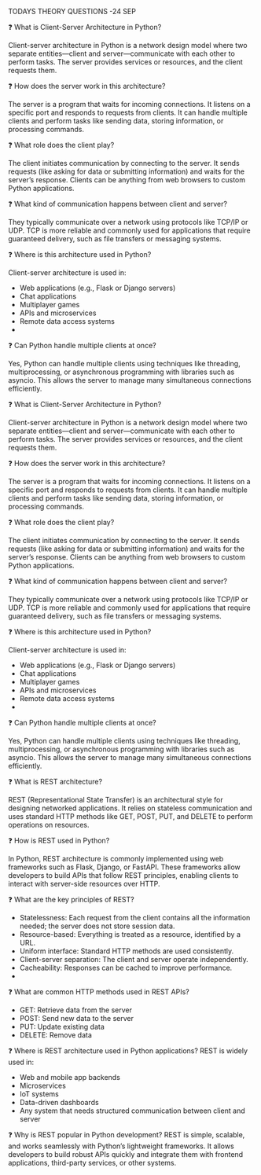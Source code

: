 TODAYS THEORY QUESTIONS -24 SEP

❓ What is Client-Server Architecture in Python?

Client-server architecture in Python is a network design model where two separate entities—client and server—communicate with each other to perform tasks. The server provides services or resources, and the client requests them.


❓ How does the server work in this architecture?

The server is a program that waits for incoming connections. It listens on a specific port and responds to requests from clients. It can handle multiple clients and perform tasks like sending data, storing information, or processing commands.


❓ What role does the client play?

The client initiates communication by connecting to the server. It sends requests (like asking for data or submitting information) and waits for the server’s response. Clients can be anything from web browsers to custom Python applications.


❓ What kind of communication happens between client and server?

They typically communicate over a network using protocols like TCP/IP or UDP. TCP is more reliable and commonly used for applications that require guaranteed delivery, such as file transfers or messaging systems.


❓ Where is this architecture used in Python?

Client-server architecture is used in:
- Web applications (e.g., Flask or Django servers)
- Chat applications
- Multiplayer games
- APIs and microservices
- Remote data access systems
- 

❓ Can Python handle multiple clients at once?

Yes, Python can handle multiple clients using techniques like threading, multiprocessing, or asynchronous programming with libraries such as asyncio. This allows the server to manage many simultaneous connections efficiently.

❓ What is Client-Server Architecture in Python?

Client-server architecture in Python is a network design model where two separate entities—client and server—communicate with each other to perform tasks. The server provides services or resources, and the client requests them.


❓ How does the server work in this architecture?

The server is a program that waits for incoming connections. It listens on a specific port and responds to requests from clients. It can handle multiple clients and perform tasks like sending data, storing information, or processing commands.


❓ What role does the client play?

The client initiates communication by connecting to the server. It sends requests (like asking for data or submitting information) and waits for the server’s response. Clients can be anything from web browsers to custom Python applications.


❓ What kind of communication happens between client and server?

They typically communicate over a network using protocols like TCP/IP or UDP. TCP is more reliable and commonly used for applications that require guaranteed delivery, such as file transfers or messaging systems.

❓ Where is this architecture used in Python?

Client-server architecture is used in:
- Web applications (e.g., Flask or Django servers)
- Chat applications
- Multiplayer games
- APIs and microservices
- Remote data access systems
- 

❓ Can Python handle multiple clients at once?

Yes, Python can handle multiple clients using techniques like threading, multiprocessing, or asynchronous programming with libraries such as asyncio. This allows the server to manage many simultaneous connections efficiently.


❓ What is REST architecture?

REST (Representational State Transfer) is an architectural style for designing networked applications. It relies on stateless communication and uses standard HTTP methods like GET, POST, PUT, and DELETE to perform operations on resources.


❓ How is REST used in Python?

In Python, REST architecture is commonly implemented using web frameworks such as Flask, Django, or FastAPI. These frameworks allow developers to build APIs that follow REST principles, enabling clients to interact with server-side resources over HTTP.


❓ What are the key principles of REST?

- Statelessness: Each request from the client contains all the information needed; the server does not store session data.
- Resource-based: Everything is treated as a resource, identified by a URL.
- Uniform interface: Standard HTTP methods are used consistently.
- Client-server separation: The client and server operate independently.
- Cacheability: Responses can be cached to improve performance.
- 

❓ What are common HTTP methods used in REST APIs?

- GET: Retrieve data from the server
- POST: Send new data to the server
- PUT: Update existing data
- DELETE: Remove data

❓ Where is REST architecture used in Python applications?
REST is widely used in:
- Web and mobile app backends
- Microservices
- IoT systems
- Data-driven dashboards
- Any system that needs structured communication between client and server

❓ Why is REST popular in Python development?
REST is simple, scalable, and works seamlessly with Python’s lightweight frameworks. It allows developers to build robust APIs quickly and integrate them with frontend applications, third-party services, or other systems.










